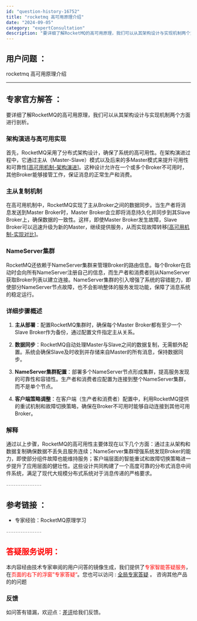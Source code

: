 ```yaml
---
id: "question-history-16752"
title: "rocketmq 高可用原理介绍"
date: "2024-09-05"
category: "expertConsultation"
description: "要详细了解RocketMQ的高可用原理，我们可以从其架构设计与实现机制两个方面进行剖析。### 架构演进与高可用实现首先，RocketMQ采用了分布式架构设计，确保了系统的高可用性。在架构演进过程中，它通过主从（Master-Slave）模式以及后来的多Master模式来提升可用性和可靠性[[高可用"
---
```


## 用户问题 ： 
 rocketmq 高可用原理介绍  

---------------
## 专家官方解答 ：

要详细了解RocketMQ的高可用原理，我们可以从其架构设计与实现机制两个方面进行剖析。

### 架构演进与高可用实现

首先，RocketMQ采用了分布式架构设计，确保了系统的高可用性。在架构演进过程中，它通过主从（Master-Slave）模式以及后来的多Master模式来提升可用性和可靠性[[高可用机制-架构演进](https://rocketmq-learning.com/course/baseLearn/rocketmq_learning-framework/?spm=5176.29160081.0.0.a280608e53BACc#%E6%9E%B6%E6%9E%84%E6%BC%94%E8%BF%9B)]。这种设计允许在一个或多个Broker不可用时，其他Broker能够接管工作，保证消息的正常生产和消费。

### 主从复制机制

在高可用机制中，RocketMQ实现了主从Broker之间的数据同步。当生产者将消息发送到Master Broker时，Master Broker会立即将消息持久化并同步到其Slave Broker上，确保数据的一致性。这样，即使Master Broker发生故障，Slave Broker可以迅速升级为新的Master，继续提供服务，从而实现故障转移[[高可用机制-实现对比](https://rocketmq-learning.com/course/baseLearn/rocketmq_learning-framework/?spm=5176.29160081.0.0.a280608e53BACc#%E5%AE%9E%E7%8E%B0%E5%AF%B9%E6%AF%94)]。

### NameServer集群

RocketMQ还依赖于NameServer集群来管理Broker的路由信息。每个Broker在启动时会向所有NameServer注册自己的信息，而生产者和消费者则从NameServer获取Broker列表以建立连接。NameServer集群的引入增强了系统的容错能力，即使部分NameServer节点故障，也不会影响整体的服务发现功能，保障了消息系统的稳定运行。

### 详细步骤概述

1. **主从部署**：配置RocketMQ集群时，确保每个Master Broker都有至少一个Slave Broker作为备份，通过配置文件指定主从关系。
   
2. **数据同步**：RocketMQ自动处理Master与Slave之间的数据复制，无需额外配置。系统会确保Slave及时收到并存储来自Master的所有消息，保持数据同步。

3. **NameServer集群配置**：部署多个NameServer节点形成集群，提高服务发现的可靠性和容错性。生产者和消费者应配置为连接到整个NameServer集群，而不是单个节点。

4. **客户端策略调整**：在客户端（生产者和消费者）配置中，利用RocketMQ提供的重试机制和故障切换策略，确保在Broker不可用时能够自动连接到其他可用Broker。

### 解释

通过以上步骤，RocketMQ的高可用性主要体现在以下几个方面：通过主从架构和数据复制确保数据不丢失且服务连续；NameServer集群增强系统发现Broker的能力，即使部分组件故障也能维持服务；客户端层面的智能重试和故障切换策略进一步提升了应用层面的健壮性。这些设计共同构建了一个高度可靠的分布式消息中间件系统，满足了现代大规模分布式系统对于消息传递的严格要求。


<font color="#949494">---------------</font> 


## 参考链接 ：

* 专家经验：RocketMQ原理学习 


 <font color="#949494">---------------</font> 
 


## <font color="#FF0000">答疑服务说明：</font> 

本内容经由技术专家审阅的用户问答的镜像生成，我们提供了<font color="#FF0000">专家智能答疑服务</font>，在<font color="#FF0000">页面的右下的浮窗”专家答疑“</font>。您也可以访问 : [全局专家答疑](https://answer.opensource.alibaba.com/docs/intro) 。 咨询其他产品的的问题

### 反馈
如问答有错漏，欢迎点：[差评](https://ai.nacos.io/user/feedbackByEnhancerGradePOJOID?enhancerGradePOJOId=16772)给我们反馈。
